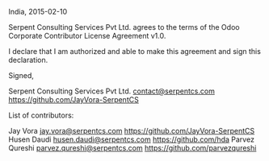 India, 2015-02-10

Serpent Consulting Services Pvt Ltd. agrees to the terms of the Odoo Corporate Contributor License Agreement v1.0.

I declare that I am authorized and able to make this agreement and sign this declaration.

Signed,

Serpent Consulting Services Pvt Ltd. contact@serpentcs.com https://github.com/JayVora-SerpentCS

List of contributors:

Jay Vora jay.vora@serpentcs.com https://github.com/JayVora-SerpentCS
Husen Daudi husen.daudi@serpentcs.com https://github.com/hda
Parvez Qureshi parvez.qureshi@serpentcs.com https://github.com/parvezqureshi
